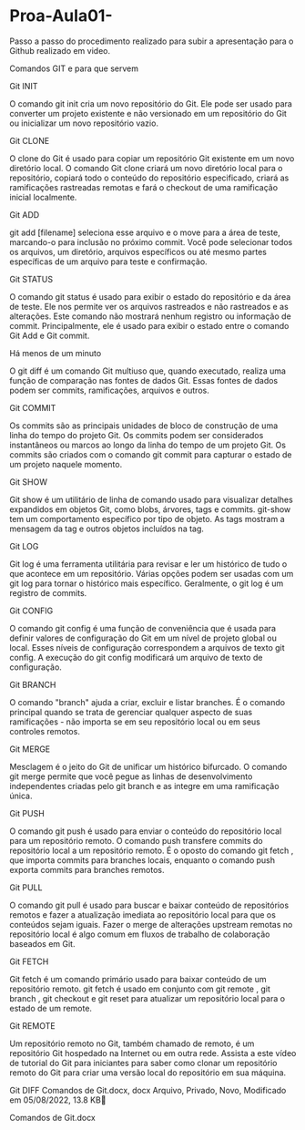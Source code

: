 # Proa-Aula01-
Passo a passo do procedimento realizado para subir a apresentação para o Github realizado em video. 

Comandos GIT e para que servem  

 

Git INIT 

O comando git init cria um novo repositório do Git. Ele pode ser usado para converter um projeto existente e não versionado em um repositório do Git ou inicializar um novo repositório vazio. 

 

Git CLONE 

O clone do Git é usado para copiar um repositório Git existente em um novo diretório local. O comando Git clone criará um novo diretório local para o repositório, copiará todo o conteúdo do repositório especificado, criará as ramificações rastreadas remotas e fará o checkout de uma ramificação inicial localmente. 

 

Git ADD 

git add [filename] seleciona esse arquivo e o move para a área de teste, marcando-o para inclusão no próximo commit. Você pode selecionar todos os arquivos, um diretório, arquivos específicos ou até mesmo partes específicas de um arquivo para teste e confirmação. 

 

Git STATUS 

O comando git status é usado para exibir o estado do repositório e da área de teste. Ele nos permite ver os arquivos rastreados e não rastreados e as alterações. Este comando não mostrará nenhum registro ou informação de commit. Principalmente, ele é usado para exibir o estado entre o comando Git Add e Git commit. 

 


Há menos de um minuto

O git diff é um comando Git multiuso que, quando executado, realiza uma função de comparação nas fontes de dados Git. Essas fontes de dados podem ser commits, ramificações, arquivos e outros. 

 

 

 

Git COMMIT 

Os commits são as principais unidades de bloco de construção de uma linha do tempo do projeto Git. Os commits podem ser considerados instantâneos ou marcos ao longo da linha do tempo de um projeto Git. Os commits são criados com o comando git commit para capturar o estado de um projeto naquele momento. 

 

Git SHOW 

Git show é um utilitário de linha de comando usado para visualizar detalhes expandidos em objetos Git, como blobs, árvores, tags e commits. git-show tem um comportamento específico por tipo de objeto. As tags mostram a mensagem da tag e outros objetos incluídos na tag. 

 

Git LOG 

Git log é uma ferramenta utilitária para revisar e ler um histórico de tudo o que acontece em um repositório. Várias opções podem ser usadas com um git log para tornar o histórico mais específico. Geralmente, o git log é um registro de commits. 

 

Git CONFIG 

O comando git config é uma função de conveniência que é usada para definir valores de configuração do Git em um nível de projeto global ou local. Esses níveis de configuração correspondem a arquivos de texto git config. A execução do git config modificará um arquivo de texto de configuração. 

 

Git BRANCH 

O comando "branch" ajuda a criar, excluir e listar branches. É o comando principal quando se trata de gerenciar qualquer aspecto de suas ramificações - não importa se em seu repositório local ou em seus controles remotos. 

 

 

 

 

Git MERGE 

Mesclagem é o jeito do Git de unificar um histórico bifurcado. O comando git merge permite que você pegue as linhas de desenvolvimento independentes criadas pelo git branch e as integre em uma ramificação única. 

 

Git PUSH 

O comando git push é usado para enviar o conteúdo do repositório local para um repositório remoto. O comando push transfere commits do repositório local a um repositório remoto. É o oposto do comando git fetch , que importa commits para branches locais, enquanto o comando push exporta commits para branches remotos. 

 

Git PULL 

O comando git pull é usado para buscar e baixar conteúdo de repositórios remotos e fazer a atualização imediata ao repositório local para que os conteúdos sejam iguais. Fazer o merge de alterações upstream remotas no repositório local é algo comum em fluxos de trabalho de colaboração baseados em Git. 

 

Git FETCH  

Git fetch é um comando primário usado para baixar conteúdo de um repositório remoto. git fetch é usado em conjunto com git remote , git branch , git checkout e git reset para atualizar um repositório local para o estado de um remote. 

 

Git REMOTE 

Um repositório remoto no Git, também chamado de remoto, é um repositório Git hospedado na Internet ou em outra rede. Assista a este vídeo de tutorial do Git para iniciantes para saber como clonar um repositório remoto do Git para criar uma versão local do repositório em sua máquina. 

 

 Git DIFF Comandos de Git.docx, docx Arquivo, Privado, Novo, Modificado em 05/08/2022, 13.8 KB

Comandos de Git.docx
